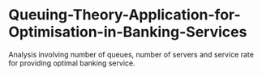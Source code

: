 # Queuing-Theory-Application-for-Optimisation-in-Banking-Services
Analysis involving number of queues, number of servers and service rate for providing optimal banking service.
